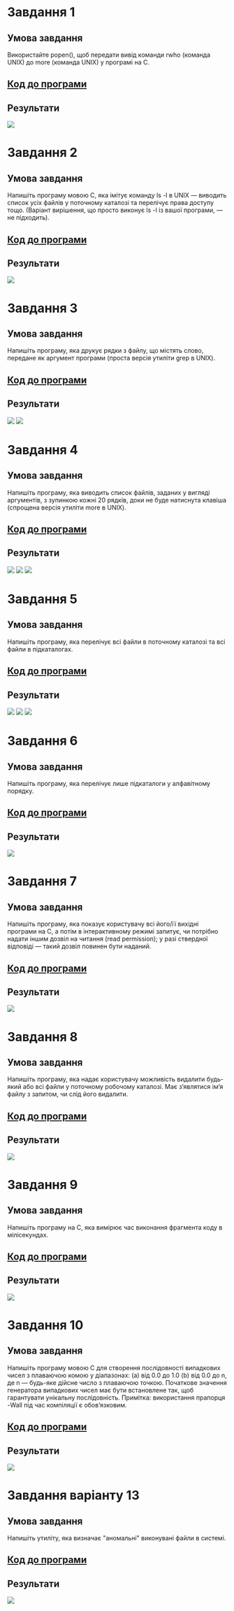 # Завдання 1

## Умова завдання

Використайте popen(), щоб передати вивід команди rwho (команда UNIX) до more (команда UNIX) у програмі на C.

## [Код до програми](task1/programm.c)

## Результати

![](task1/work-result.png)


# Завдання 2

## Умова завдання

Напишіть програму мовою C, яка імітує команду ls -l в UNIX — виводить список усіх файлів у поточному каталозі та перелічує права доступу тощо.
(Варіант вирішення, що просто виконує ls -l із вашої програми, — не підходить).

## [Код до програми](task2/programm.c)

## Результати

![](task2/work-result.png)


# Завдання 3

## Умова завдання

Напишіть програму, яка друкує рядки з файлу, що містять слово, передане як аргумент програми (проста версія утиліти grep в UNIX).

## [Код до програми](task3/programm.c)

## Результати

![](task3/launching.png)
![](task3/work-result.png)


# Завдання 4

## Умова завдання

Напишіть програму, яка виводить список файлів, заданих у вигляді аргументів, з зупинкою кожні 20 рядків, доки не буде натиснута клавіша (спрощена версія утиліти more в UNIX).

## [Код до програми](task4/programm.c)

## Результати

![](task4/before_enter1.png)
![](task4/before_enter2.png)
![](task4/work-result.png)


# Завдання 5

## Умова завдання

Напишіть програму, яка перелічує всі файли в поточному каталозі та всі файли в підкаталогах.

## [Код до програми](task5/programm.c)

## Результати

![](task5/work-result.png)
![](task5/files_in_task5.png)
![](task5/files_in_folder.png)


# Завдання 6

## Умова завдання

Напишіть програму, яка перелічує лише підкаталоги у алфавітному порядку.

## [Код до програми](task6/programm.c)

## Результати

![](task6/work-result.png)


# Завдання 7

## Умова завдання

Напишіть програму, яка показує користувачу всі його/її вихідні програми на C, а потім в інтерактивному режимі запитує, чи потрібно надати іншим дозвіл на читання (read permission); у разі ствердної відповіді — такий дозвіл повинен бути наданий.

## [Код до програми](task7/programm.c)

## Результати

![](task7/work-result.png)


# Завдання 8

## Умова завдання

Напишіть програму, яка надає користувачу можливість видалити будь-який або всі файли у поточному робочому каталозі. Має з’являтися ім’я файлу з запитом, чи слід його видалити.

## [Код до програми](task8/programm.c)

## Результати

![](task8/work-result.png)


# Завдання 9

## Умова завдання

Напишіть програму на C, яка вимірює час виконання фрагмента коду в мілісекундах.

## [Код до програми](task9/programm.c)

## Результати

![](task9/work-result.png)


# Завдання 10

## Умова завдання

Напишіть програму мовою C для створення послідовності випадкових чисел з плаваючою комою у діапазонах:
    (a) від 0.0 до 1.0
    (b) від 0.0 до n, де n — будь-яке дійсне число з плаваючою точкою.
    Початкове значення генератора випадкових чисел має бути встановлене так, щоб гарантувати унікальну послідовність.
Примітка: використання прапорця -Wall під час компіляції є обов’язковим.

## [Код до програми](task10/programm.c)

## Результати

![](task10/work-result.png)


# Завдання варіанту 13

## Умова завдання

Напишіть утиліту, яка визначає "аномальні" виконувані файли в системі.

## [Код до програми](self-task/programm.c)

## Результати

![](self-task/work-result.png)